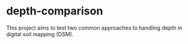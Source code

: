 # depth-comparison

This project aims to test two common approaches to handling depth in digital soil mapping (DSM).